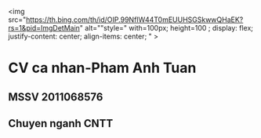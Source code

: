 <img src="https://th.bing.com/th/id/OIP.99NfIW44T0mEUUHSGSkwwQHaEK?rs=1&pid=ImgDetMain" alt=""style=" with=100px; height=100 ; display: flex; justify-content: center; align-items: center; "  >

# CV ca nhan-Pham Anh Tuan
## MSSV 2011068576
## Chuyen nganh CNTT